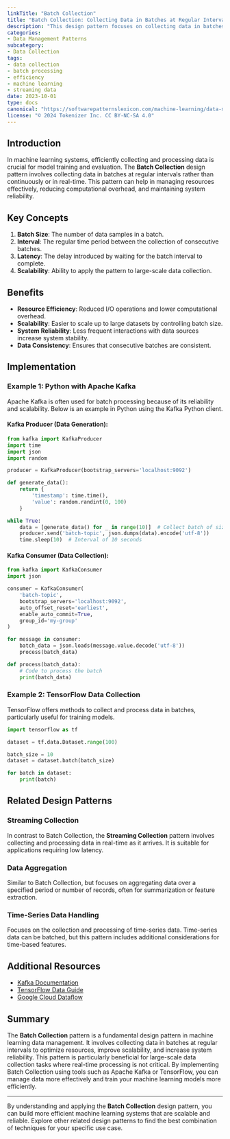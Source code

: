 ```yaml
---
linkTitle: "Batch Collection"
title: "Batch Collection: Collecting Data in Batches at Regular Intervals"
description: "This design pattern focuses on collecting data in batches at regular intervals to ensure efficient storage and processing in machine learning systems."
categories:
- Data Management Patterns
subcategory:
- Data Collection
tags:
- data collection
- batch processing
- efficiency
- machine learning
- streaming data
date: 2023-10-01
type: docs
canonical: "https://softwarepatternslexicon.com/machine-learning/data-management-patterns/data-collection/batch-collection"
license: "© 2024 Tokenizer Inc. CC BY-NC-SA 4.0"
---
```



## Introduction

In machine learning systems, efficiently collecting and processing data is crucial for model training and evaluation. The **Batch Collection** design pattern involves collecting data in batches at regular intervals rather than continuously or in real-time. This pattern can help in managing resources effectively, reducing computational overhead, and maintaining system reliability.

## Key Concepts

1. **Batch Size**: The number of data samples in a batch.
2. **Interval**: The regular time period between the collection of consecutive batches.
3. **Latency**: The delay introduced by waiting for the batch interval to complete.
4. **Scalability**: Ability to apply the pattern to large-scale data collection.

## Benefits

- **Resource Efficiency**: Reduced I/O operations and lower computational overhead.
- **Scalability**: Easier to scale up to large datasets by controlling batch size.
- **System Reliability**: Less frequent interactions with data sources increase system stability.
- **Data Consistency**: Ensures that consecutive batches are consistent.

## Implementation

### Example 1: Python with Apache Kafka

Apache Kafka is often used for batch processing because of its reliability and scalability. Below is an example in Python using the Kafka Python client.

#### Kafka Producer (Data Generation):

```python
from kafka import KafkaProducer
import time
import json
import random

producer = KafkaProducer(bootstrap_servers='localhost:9092')

def generate_data():
    return {
        'timestamp': time.time(),
        'value': random.randint(0, 100)
    }

while True:
    data = [generate_data() for _ in range(10)]  # Collect batch of size 10
    producer.send('batch-topic', json.dumps(data).encode('utf-8'))
    time.sleep(10)  # Interval of 10 seconds
```

#### Kafka Consumer (Data Collection):

```python
from kafka import KafkaConsumer
import json

consumer = KafkaConsumer(
    'batch-topic',
    bootstrap_servers='localhost:9092',
    auto_offset_reset='earliest',
    enable_auto_commit=True,
    group_id='my-group'
)

for message in consumer:
    batch_data = json.loads(message.value.decode('utf-8'))
    process(batch_data)

def process(batch_data):
    # Code to process the batch
    print(batch_data)
```

### Example 2: TensorFlow Data Collection

TensorFlow offers methods to collect and process data in batches, particularly useful for training models.

```python
import tensorflow as tf

dataset = tf.data.Dataset.range(100)

batch_size = 10
dataset = dataset.batch(batch_size)

for batch in dataset:
    print(batch)
```

## Related Design Patterns

### **Streaming Collection**
In contrast to Batch Collection, the **Streaming Collection** pattern involves collecting and processing data in real-time as it arrives. It is suitable for applications requiring low latency.

### **Data Aggregation**
Similar to Batch Collection, but focuses on aggregating data over a specified period or number of records, often for summarization or feature extraction.

### **Time-Series Data Handling**
Focuses on the collection and processing of time-series data. Time-series data can be batched, but this pattern includes additional considerations for time-based features.

## Additional Resources

- [Kafka Documentation](https://kafka.apache.org/documentation/)
- [TensorFlow Data Guide](https://www.tensorflow.org/guide/data)
- [Google Cloud Dataflow](https://cloud.google.com/dataflow/)

## Summary

The **Batch Collection** pattern is a fundamental design pattern in machine learning data management. It involves collecting data in batches at regular intervals to optimize resources, improve scalability, and increase system reliability. This pattern is particularly beneficial for large-scale data collection tasks where real-time processing is not critical. By implementing Batch Collection using tools such as Apache Kafka or TensorFlow, you can manage data more effectively and train your machine learning models more efficiently.

---

By understanding and applying the **Batch Collection** design pattern, you can build more efficient machine learning systems that are scalable and reliable. Explore other related design patterns to find the best combination of techniques for your specific use case.
